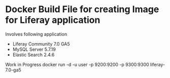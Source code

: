 # Docker Build File for creating Image for Liferay application


Involves following application
 - Liferay Community 7.0 GA5
 - MySQL Server 5.7.19
 - Elastic Search 2.4.6
 
 Work in Progress
docker run -d -u user -p 9200:9200 -p 9300:9300 liferay-7.0-ga5
